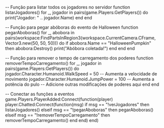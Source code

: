 -- Função para listar todos os jogadores no servidor
function listarJogadores()
    for _, jogador in pairs(game.Players:GetPlayers()) do
        print("Jogador: " .. jogador.Name)
    end
end

-- Função para pegar abóboras do evento de Halloween
function pegarAboboras()
    for _, abobora in pairs(workspace:FindPartsInRegion3(workspace.CurrentCamera.CFrame, Vector3.new(50, 50, 50))) do
        if abobora.Name == "HalloweenPumpkin" then
            abobora:Destroy()
            print("Abóbora coletada!")
        end
    end
end

-- Função para remover o tempo de carregamento dos poderes
function removerTempoCarregamento()
    for _, jogador in pairs(game.Players:GetPlayers()) do
        jogador.Character.Humanoid.WalkSpeed = 50 -- Aumenta a velocidade de movimento
        jogador.Character.Humanoid.JumpPower = 100 -- Aumenta a potência do pulo
        -- Adicione outras modificações de poderes aqui
    end
end

-- Conectar as funções a eventos
game.Players.PlayerAdded:Connect(function(player)
    player.Chatted:Connect(function(msg)
        if msg == "!verJogadores" then
            listarJogadores()
        elseif msg == "!pegarAboboras" then
            pegarAboboras()
        elseif msg == "!removerTempoCarregamento" then
            removerTempoCarregamento()
        end
    end)
end)
